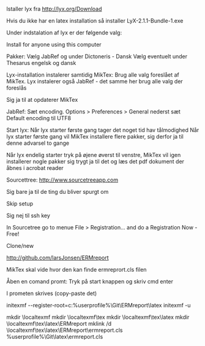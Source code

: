 Istaller lyx fra http://lyx.org/Download

Hvis du ikke har en latex installation så installer LyX-2.1.1-Bundle-1.exe 
 
Under indstalation af lyx er der følgende valg:

Install for anyone using this computer

Pakker: 
Vælg JabRef
og under Dictoneris - Dansk
Vælg eventuelt under Thesarus engelsk og dansk

Lyx-installation instalerer samtidig MikTex: Brug alle valg foreslået af MikTex. Lyx instalerer også JabRef - det samme her brug alle valg der foreslås

Sig ja til at opdaterer MikTex

JabRef: Sæt encoding. Options > Preferences > General nederst sæt Default encoding til UTF8

Start lyx: Når lyx starter første gang tager det noget tid hav tålmodighed Når lyx starter første gang vil MikTex installere flere pakker, sig derfor ja til denne advarsel to gange

Når lyx endelig starter tryk på øjene øverst til venstre, MikTex vil igen installerer nogle pakker sig trygt ja til det og læs det pdf dokument der åbnes i acrobat reader


Sourcettree: http://www.sourcetreeapp.com

Sig bare ja til de ting du bliver spurgt om

Skip setup

Sig nej til ssh key

In Sourcetree go to menue File > Registration... and do a Registration Now - Free!

Clone/new

http://github.com/larsJonsen/ERMreport

MikTex skal vide hvor den kan finde ermreprort.cls filen

Åben en comand promt: Tryk på start knappen og skriv cmd enter

I prometen skrives (copy-paste det)

initexmf --register-root=c:%userprofile%\Git\ERMreport\latex
initexmf -u

mkdir \localtexmf
mkdir \localtexmf\tex
mkdir \localtexmf\tex\latex
mkdir \localtexmf\tex\latex\ERMreport
mklink /d \localtexmf\tex\latex\ERMreport\ermreport.cls %userprofile%\Git\latex\ermreport.cls